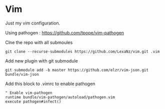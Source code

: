 # Vim

Just my vim configuration.

Using pathogen : https://github.com/tpope/vim-pathogen

Clne the repo with all submoules

`git clone --recurse-submodules https://github.com/LexaNz/vim.git .vim`

Add new plugin with git submodule

`git submodule add -b master https://github.com/elzr/vim-json.git  bundle/vim-json`

Add this block to .vimrc to enable pathogen
```
" Enable vim-pathogen
runtime bundle/vim-pathogen/autoload/pathogen.vim
execute pathogen#infect()

```
